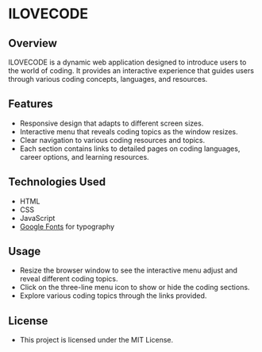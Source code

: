 # ILOVECODE

## Overview
ILOVECODE is a dynamic web application designed to introduce users to the world of coding. It provides an interactive experience that guides users through various coding concepts, languages, and resources.

## Features
- Responsive design that adapts to different screen sizes.
- Interactive menu that reveals coding topics as the window resizes.
- Clear navigation to various coding resources and topics.
- Each section contains links to detailed pages on coding languages, career options, and learning resources.

## Technologies Used
- HTML
- CSS
- JavaScript
- [Google Fonts](https://fonts.google.com/) for typography

## Usage
- Resize the browser window to see the interactive menu adjust and reveal different coding topics.
- Click on the three-line menu icon to show or hide the coding sections.
- Explore various coding topics through the links provided.

## License
- This project is licensed under the MIT License.
